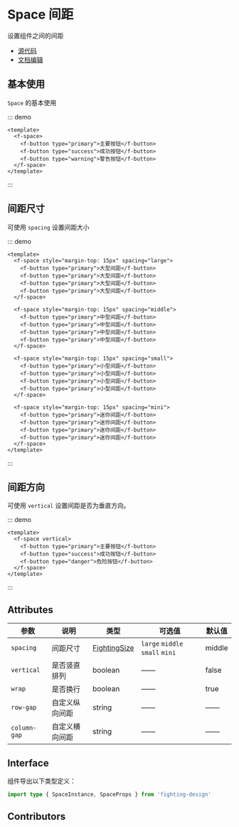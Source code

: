 # Space 间距

设置组件之间的间距

- [源代码](https://github.com/FightingDesign/fighting-design/tree/master/packages/fighting-design/space)
- [文档编辑](https://github.com/FightingDesign/fighting-design/blob/master/docs/docs/components/space.md)

## 基本使用

`Space` 的基本使用

::: demo

```vue
<template>
  <f-space>
    <f-button type="primary">主要按钮</f-button>
    <f-button type="success">成功按钮</f-button>
    <f-button type="warning">警告按钮</f-button>
  </f-space>
</template>
```

:::

## 间距尺寸

可使用 `spacing` 设置间距大小

::: demo

```vue
<template>
  <f-space style="margin-top: 15px" spacing="large">
    <f-button type="primary">大型间距</f-button>
    <f-button type="primary">大型间距</f-button>
    <f-button type="primary">大型间距</f-button>
    <f-button type="primary">大型间距</f-button>
  </f-space>

  <f-space style="margin-top: 15px" spacing="middle">
    <f-button type="primary">中型间距</f-button>
    <f-button type="primary">中型间距</f-button>
    <f-button type="primary">中型间距</f-button>
    <f-button type="primary">中型间距</f-button>
  </f-space>

  <f-space style="margin-top: 15px" spacing="small">
    <f-button type="primary">小型间距</f-button>
    <f-button type="primary">小型间距</f-button>
    <f-button type="primary">小型间距</f-button>
    <f-button type="primary">小型间距</f-button>
  </f-space>

  <f-space style="margin-top: 15px" spacing="mini">
    <f-button type="primary">迷你间距</f-button>
    <f-button type="primary">迷你间距</f-button>
    <f-button type="primary">迷你间距</f-button>
    <f-button type="primary">迷你间距</f-button>
  </f-space>
</template>
```

:::

## 间距方向

可使用 `vertical` 设置间距是否为垂直方向。

::: demo

```vue
<template>
  <f-space vertical>
    <f-button type="primary">主要按钮</f-button>
    <f-button type="success">成功按钮</f-button>
    <f-button type="danger">危险按钮</f-button>
  </f-space>
</template>
```

:::

## Attributes

| 参数         | 说明           | 类型                                                               | 可选值                          | 默认值 |
| ------------ | -------------- | ------------------------------------------------------------------ | ------------------------------- | ------ |
| `spacing`    | 间距尺寸       | <a href="/components/interface.html#fightingsize">FightingSize</a> | `large` `middle` `small` `mini` | middle |
| `vertical`   | 是否竖直排列   | boolean                                                            | ——                              | false  |
| `wrap`       | 是否换行       | boolean                                                            | ——                              | true   |
| `row-gap`    | 自定义纵向间距 | string                                                             | ——                              | ——     |
| `column-gap` | 自定义横向间距 | string                                                             | ——                              | ——     |

## Interface

组件导出以下类型定义：

```ts
import type { SpaceInstance, SpaceProps } from 'fighting-design'
```

## Contributors

<a href="https://github.com/Tyh2001" target="_blank">
  <f-avatar round src="https://avatars.githubusercontent.com/u/73180970?v=4" />
</a>

<a href="https://github.com/godwei123" target="_blank">
  <f-avatar round src="https://avatars.githubusercontent.com/u/40879937?v=4" />
</a>
